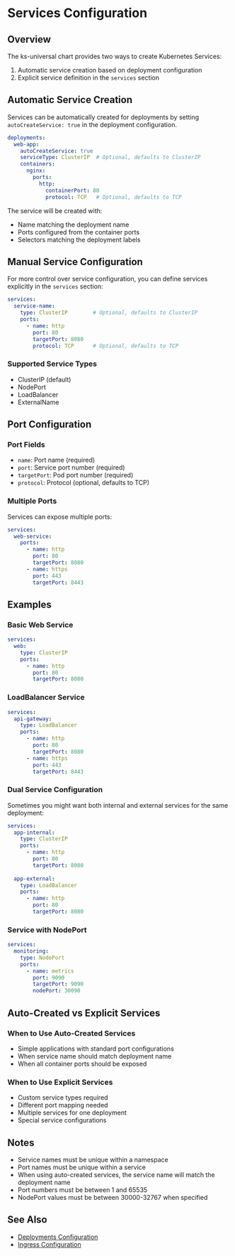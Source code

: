 # Services Configuration

## Overview
The ks-universal chart provides two ways to create Kubernetes Services:
1. Automatic service creation based on deployment configuration
2. Explicit service definition in the `services` section

## Automatic Service Creation

Services can be automatically created for deployments by setting `autoCreateService: true` in the deployment configuration.

```yaml
deployments:
  web-app:
    autoCreateService: true
    serviceType: ClusterIP  # Optional, defaults to ClusterIP
    containers:
      nginx:
        ports:
          http:
            containerPort: 80
            protocol: TCP   # Optional, defaults to TCP
```

The service will be created with:
- Name matching the deployment name
- Ports configured from the container ports
- Selectors matching the deployment labels

## Manual Service Configuration

For more control over service configuration, you can define services explicitly in the `services` section:

```yaml
services:
  service-name:
    type: ClusterIP        # Optional, defaults to ClusterIP
    ports:
      - name: http
        port: 80
        targetPort: 8080
        protocol: TCP      # Optional, defaults to TCP
```

### Supported Service Types
- ClusterIP (default)
- NodePort
- LoadBalancer
- ExternalName

## Port Configuration

### Port Fields
- `name`: Port name (required)
- `port`: Service port number (required)
- `targetPort`: Pod port number (required)
- `protocol`: Protocol (optional, defaults to TCP)

### Multiple Ports
Services can expose multiple ports:

```yaml
services:
  web-service:
    ports:
      - name: http
        port: 80
        targetPort: 8080
      - name: https
        port: 443
        targetPort: 8443
```

## Examples

### Basic Web Service
```yaml
services:
  web:
    type: ClusterIP
    ports:
      - name: http
        port: 80
        targetPort: 8080
```

### LoadBalancer Service
```yaml
services:
  api-gateway:
    type: LoadBalancer
    ports:
      - name: http
        port: 80
        targetPort: 8080
      - name: https
        port: 443
        targetPort: 8443
```

### Dual Service Configuration
Sometimes you might want both internal and external services for the same deployment:

```yaml
services:
  app-internal:
    type: ClusterIP
    ports:
      - name: http
        port: 80
        targetPort: 8080
  
  app-external:
    type: LoadBalancer
    ports:
      - name: http
        port: 80
        targetPort: 8080
```

### Service with NodePort
```yaml
services:
  monitoring:
    type: NodePort
    ports:
      - name: metrics
        port: 9090
        targetPort: 9090
        nodePort: 30090
```

## Auto-Created vs Explicit Services

### When to Use Auto-Created Services
- Simple applications with standard port configurations
- When service name should match deployment name
- When all container ports should be exposed

### When to Use Explicit Services
- Custom service types required
- Different port mapping needed
- Multiple services for one deployment
- Special service configurations

## Notes
- Service names must be unique within a namespace
- Port names must be unique within a service
- When using auto-created services, the service name will match the deployment name
- Port numbers must be between 1 and 65535
- NodePort values must be between 30000-32767 when specified

## See Also
- [Deployments Configuration](./deployments.md)
- [Ingress Configuration](./ingress.md)
